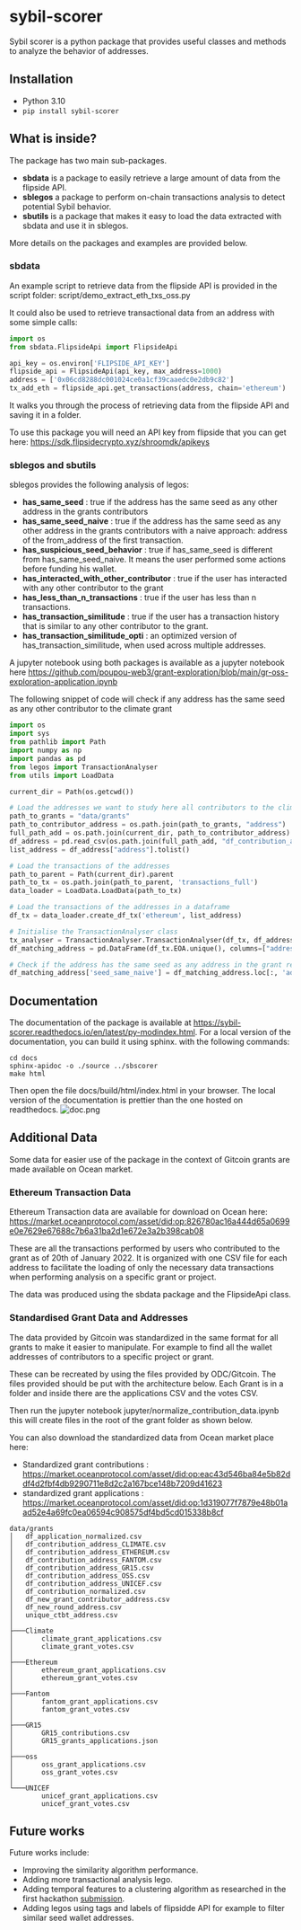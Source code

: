 # sybil-scorer

Sybil scorer is a python package that provides useful classes and methods to analyze the behavior of addresses.

## Installation

- Python 3.10
- ```pip install sybil-scorer```

## What is inside?

The package has two main sub-packages.

- **sbdata** is a package to easily retrieve a large amount of data from the flipside API.
- **sblegos** a package to perform on-chain transactions analysis to detect potential Sybil behavior.
- **sbutils** is a package that makes it easy to load the data extracted with sbdata and use it in sblegos.

More details on the packages and examples are provided below.

### sbdata

An example script to retrieve data from the flipside API is provided in the script folder:
script/demo_extract_eth_txs_oss.py

It could also be used to retrieve transactional data from an address with some simple calls:

``` python
import os
from sbdata.FlipsideApi import FlipsideApi

api_key = os.environ['FLIPSIDE_API_KEY']
flipside_api = FlipsideApi(api_key, max_address=1000)
address = ['0x06cd8288dc001024ce0a1cf39caaedc0e2db9c82']
tx_add_eth = flipside_api.get_transactions(address, chain='ethereum')
```

It walks you through the process of retrieving data from the flipside API and saving it in a folder.

To use this package you will need an API key from flipside that you can get
here: https://sdk.flipsidecrypto.xyz/shroomdk/apikeys

### sblegos and sbutils

sblegos provides the following analysis of legos:

- **has_same_seed** : true if the address has the same seed as any other address in the grants contributors
- **has_same_seed_naive** : true if the address has the same seed as any other address in the grants contributors with a
  naive approach: address of the from_address of the first transaction.
- **has_suspicious_seed_behavior** : true if has_same_seed is different from has_same_seed_naive. It means the user
  performed some actions before funding his wallet.
- **has_interacted_with_other_contributor** : true if the user has interacted with any other contributor to the grant
- **has_less_than_n_transactions** : true if the user has less than n transactions.
- **has_transaction_similitude** : true if the user has a transaction history that is similar to any other contributor
  to the grant.
- **has_transaction_similitude_opti** : an optimized version of has_transaction_similitude, when used across multiple
  addresses.

A jupyter notebook using both packages is available as a jupyter notebook
here https://github.com/poupou-web3/grant-exploration/blob/main/gr-oss-exploration-application.ipynb

The following snippet of code will check if any address has the same seed as any other contributor to the climate grant

``` python
import os
import sys
from pathlib import Path
import numpy as np
import pandas as pd
from legos import TransactionAnalyser
from utils import LoadData

current_dir = Path(os.getcwd())

# Load the addresses we want to study here all contributors to the climate grant
path_to_grants = "data/grants"
path_to_contributor_address = os.path.join(path_to_grants, "address")
full_path_add = os.path.join(current_dir, path_to_contributor_address)
df_address = pd.read_csv(os.path.join(full_path_add, "df_contribution_address_CLIMATE.csv"))
list_address = df_address["address"].tolist()

# Load the transactions of the addresses
path_to_parent = Path(current_dir).parent
path_to_tx = os.path.join(path_to_parent, 'transactions_full')
data_loader = LoadData.LoadData(path_to_tx)

# Load the transactions of the addresses in a dataframe
df_tx = data_loader.create_df_tx('ethereum', list_address)

# Initialise the TransactionAnalyser class
tx_analyser = TransactionAnalyser.TransactionAnalyser(df_tx, df_address=df_address)
df_matching_address = pd.DataFrame(df_tx.EOA.unique(), columns=["address"])

# Check if the address has the same seed as any address in the grant returns a df with a boolean column 'seed_same_naive'
df_matching_address['seed_same_naive'] = df_matching_address.loc[:, 'address'].apply(lambda x : tx_analyser.has_same_seed_naive(x))

```

## Documentation

The documentation of the package is available at https://sybil-scorer.readthedocs.io/en/latest/py-modindex.html.
For a local version of the documentation, you can build it using sphinx. with the following commands:

```
cd docs
sphinx-apidoc -o ./source ../sbscorer
make html
```

Then open the file docs/build/html/index.html in your browser.
The local version of the documentation is prettier than the one hosted on readthedocs.
![doc.png](img/doc.png)

## Additional Data

Some data for easier use of the package in the context of Gitcoin grants are made available on Ocean market.

### Ethereum Transaction Data

Ethereum Transaction data are available for download on Ocean here:
https://market.oceanprotocol.com/asset/did:op:826780ac16a444d65a0699e0e7629e67688c7b6a31ba2d1e672e3a2b398cab08

These are all the transactions performed by users who contributed to the grant as of 20th of January 2022.
It is organized with one CSV file for each address to facilitate the loading of only the necessary data transactions
when performing analysis on a specific grant or project.

The data was produced using the sbdata package and the FlipsideApi class.

### Standardised Grant Data and Addresses

The data provided by Gitcoin was standardized in the same format for all grants to make it easier to manipulate. For
example to find all the wallet addresses of contributors to a specific project or grant.

These can be recreated by using the files provided by ODC/Gitcoin. The files provided should be put with the
architecture below. Each Grant is in a folder and inside there are the applications CSV and the votes CSV.

Then run the jupyter notebook jupyter/normalize_contribution_data.ipynb
this will create files in the root of the grant folder as shown below.

You can also download the standardized data from Ocean market place here:

- Standardized grant
  contributions : https://market.oceanprotocol.com/asset/did:op:eac43d546ba84e5b82ddf4d2fbf4db9290711e8d2c2a167bce148b7209d41623
- standardized grant
  applications : https://market.oceanprotocol.com/asset/did:op:1d319077f7879e48b01aad52e4a69fc0ea06594c908575df4bd5cd015338b8cf

```commandline
data/grants
│   df_application_normalized.csv
│   df_contribution_address_CLIMATE.csv
│   df_contribution_address_ETHEREUM.csv
│   df_contribution_address_FANTOM.csv
│   df_contribution_address_GR15.csv
│   df_contribution_address_OSS.csv
│   df_contribution_address_UNICEF.csv
│   df_contribution_normalized.csv
│   df_new_grant_contributor_address.csv
│   df_new_round_address.csv
│   unique_ctbt_address.csv
│
├───Climate
│       climate_grant_applications.csv
│       climate_grant_votes.csv
│
├───Ethereum
│       ethereum_grant_applications.csv
│       ethereum_grant_votes.csv
│
├───Fantom
│       fantom_grant_applications.csv
│       fantom_grant_votes.csv
│
├───GR15
│       GR15_contributions.csv
│       GR15_grants_applications.json
│
├───oss
│       oss_grant_applications.csv
│       oss_grant_votes.csv
│
└───UNICEF
        unicef_grant_applications.csv
        unicef_grant_votes.csv
```

## Future works

Future works include:

- Improving the similarity algorithm performance.
- Adding more transactional analysis lego.
- Adding temporal features to a clustering algorithm as researched in the first
  hackathon [submission](https://github.com/poupou-web3/GC-ODS-Sybil).
- Adding legos using tags and labels of flipsidde API for example to filter similar seed wallet addresses.
